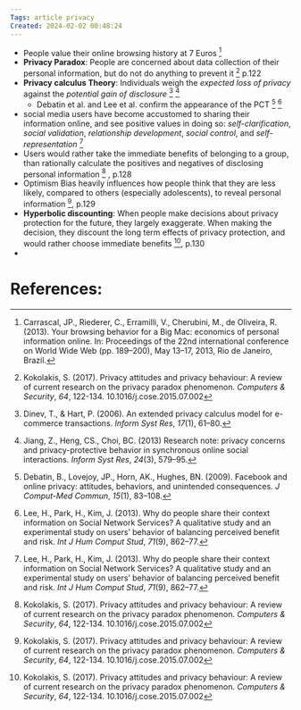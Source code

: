 ```yaml
---
Tags: article privacy
Created: 2024-02-02 00:48:24
---
```

- People value their online browsing history at 7 Euros [^1]
- **Privacy Paradox**: People are concerned about data collection of their personal information, but do not do anything to prevent it [^2] p.122
- **Privacy calculus Theory**: Individuals weigh the *expected loss of privacy* against the *potential gain of disclosure* [^3] [^4]
	- Debatin et al. and Lee et al. confirm the appearance of the PCT [^5] [^6]
- social media users have become accustomed to sharing their information online, and see positive values in doing so: *self-clarification*, *social validation*, *relationship development*, *social control*, and *self-representation* [^6]
- Users would rather take the immediate benefits of belonging to a group, than rationally calculate the positives and negatives of disclosing personal information [^2] , p.128
- Optimism Bias heavily influences how people think that they are less likely, compared to others (especially adolescents), to reveal personal information [^2], p.129
- **Hyperbolic discounting**: When people make decisions about privacy protection for the future, they largely exaggerate. When making the decision, they discount the long term effects of privacy protection, and would rather choose immediate benefits [^2], p.130
- 

# References:

[^1]: Carrascal, JP., Riederer, C., Erramilli, V., Cherubini, M., de Oliveira, R. (2013). Your browsing behavior for a Big Mac: economics of personal information online. In: Proceedings of the 22nd international conference on World Wide Web (pp. 189–200), May 13–17, 2013, Rio de Janeiro, Brazil.

[^2]: Kokolakis, S. (2017). Privacy attitudes and privacy behaviour: A review of current research on the privacy paradox phenomenon. _Computers & Security_, _64_, 122-134. 10.1016/j.cose.2015.07.002

[^3]: Dinev, T., & Hart, P. (2006). An extended privacy calculus model for e-commerce transactions. *Inform Syst Res*, _17_(1), 61–80.

[^4]: Jiang, Z., Heng, CS., Choi, BC. (2013) Research note: privacy concerns and privacy-protective behavior in synchronous online social interactions. *Inform Syst Res*, _24_(3), 579–95.

[^5]: Debatin, B., Lovejoy, JP., Horn, AK., Hughes, BN. (2009). Facebook and online privacy: attitudes, behaviors, and unintended consequences. *J Comput-Med Commun*, _15_(1), 83–108.

[^6]: Lee, H., Park, H., Kim, J. (2013). Why do people share their context information on Social Network Services? A qualitative study and an experimental study on users’ behavior of balancing perceived benefit and risk. _Int J Hum Comput Stud_, _71_(9), 862–77.